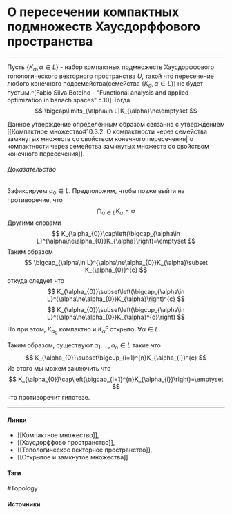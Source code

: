 # О пересечении компактных подмножеств Хаусдорффового пространства
***
Пусть $\{K_{\alpha},\alpha\in L\}$ - набор компактных подмножеств Хаусдорффового топологического векторного пространства $U$, такой что пересечение любого конечного подсемейства(семейства $\{K_{\alpha},\alpha\in L\}$) не будет пустым.^[Fabio Silva Botelho - "Functional analysis and applied optimization in banach spaces" c.10]
Тогда 
$$
\bigcap\limits_{\alpha\in L}K_{\alpha}\ne\emptyset
$$

Данное утверждение определённым образом связанна с утверждением [[Компактное множество#10.3.2. О компактности через семейства замкнутых множеств со свойством конечного пересечения| о компактности через семейства замкнутых множеств со свойством конечного пересечения]].
###### Доказательство
Зафиксируем $\alpha_{0}\in L$. Предположим, чтобы позже выйти на противоречие, что
$$
\bigcap_{\alpha\in L}K_{\alpha}=\emptyset
$$
Другими словами
$$
K_{\alpha_{0}}\cap\left(\bigcap_{\alpha\in L}^{\alpha\ne\alpha_{0}}K_{\alpha}\right)=\emptyset
$$
Таким образом
$$
\bigcap_{\alpha\in L}^{\alpha\ne\alpha_{0}}K_{\alpha}\subset K_{\alpha_{0}}^{c}
$$
откуда следует что
$$
K_{\alpha_{0}}\subset\left(\bigcap_{\alpha\in L}^{\alpha\ne\alpha_{0}}K_{\alpha}\right)^{c}
$$
$$
K_{\alpha_{0}}\subset\left(\bigcup_{\alpha\in L}^{\alpha\ne\alpha_{0}}K_{\alpha}^{c}\right)
$$
Но при этом, $K_{\alpha_{0}}$ компактно и $K_{\alpha}^{c}$ открыто, $\forall\alpha\in L$.

Таким образом, существуют $\alpha_{1},\dots,\alpha_{n}\in L$ такие что
$$
K_{\alpha_{0}}\subset\bigcup_{i=1}^{n}K_{\alpha_{i}}^{c}
$$
Из этого мы можем заключить что
$$
K_{\alpha_{0}}\cap\left(\bigcap_{i=1}^{n}K_{\alpha_{i}}\right)=\emptyset
$$
что противоречит гипотезе.
***
#### Линки
- [[Компактное множество]],
- [[Хаусдорффово пространство]],
- [[Топологическое векторное пространство]],
- [[Открытое и замкнутое множества]]
#### Тэги
 #Topology 
#### Источники